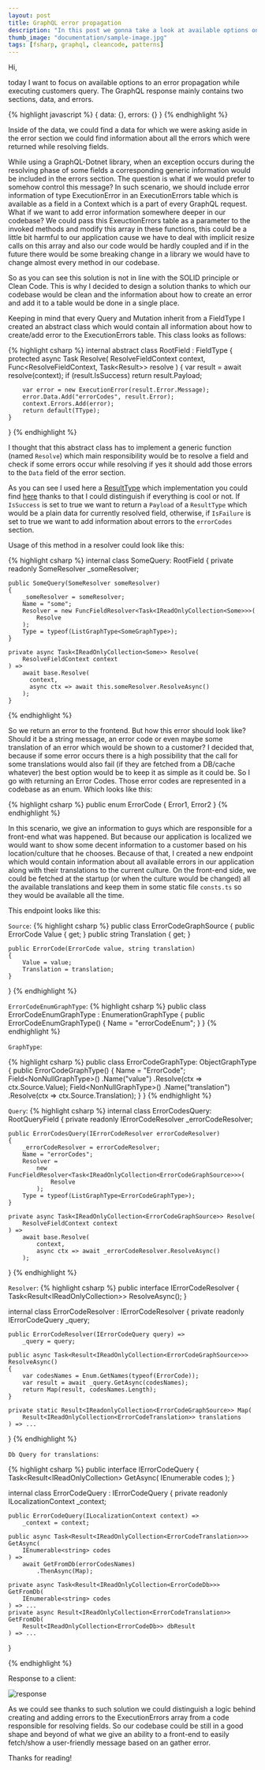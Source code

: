```yaml
---
layout: post
title: GraphQL error propagation
description: "In this post we gonna take a look at available options on how to propagate errors in GraphQL"
thumb_image: "documentation/sample-image.jpg"
tags: [fsharp, graphql, cleancode, patterns]
---
```


Hi,

today I want to focus on available options to an error propagation while executing customers query. The GraphQL response mainly contains two sections, data, and errors.

{% highlight javascript %}
{
    data: {},
    errors: {}
}
{% endhighlight %}

Inside of the data, we could find a data for which we were asking aside in the error section we could find information about all the errors which were returned while resolving fields.

While using a GraphQL-Dotnet library, when an exception occurs during the resolving phase of some fields a corresponding generic information would be included in the errors section. The question is what if we would prefer to somehow control this message? In such scenario, we should include error information of type ExecutionError in an ExecutionErrors table which is available as a field in a Context which is a part of every GraphQL request. What if we want to add error information somewhere deeper in our codebase? We could pass this ExeuctionErrors table as a parameter to the invoked methods and modify this array in these functions, this could be a little bit harmful to our application cause we have to deal with implicit resize calls on this array and also our code would be hardly coupled and if in the future there would be some breaking change in a library we would have to change almost every method in our codebase.

So as you can see this solution is not in line with the SOLID principle or Clean Code. This is why I decided to design a solution thanks to which our codebase would be clean and the information about how to create an error and add it to a table would be done in a single place.

Keeping in mind that every Query and Mutation inherit from a FieldType I created an abstract class which would contain all information about how to create/add error to the ExecutionErrors table. This class looks as follows:

{% highlight csharp %}
internal abstract class RootField : FieldType
{
    protected async Task<TType> Resolve<TType>(
        ResolveFieldContext context,
        Func<ResolveFieldContext, Task<Result<TType>>> resolve
    )
    {
        var result = await resolve(context);
        if (result.IsSuccess)
            return result.Payload;

        var error = new ExecutionError(result.Error.Message);
        error.Data.Add("errorCodes", result.Error);
        context.Errors.Add(error);
        return default(TType);
    }
}
{% endhighlight %}

I thought that this abstract class has to implement a generic function (named `Resolve`) which main responsibility would be to resolve a field and check if some errors occur while resolving if yes it should add those errors to the `Data` field of the error section.

As you can see I used here a [ResultType](https://github.com/MNie/ResultType) which implementation you could find [here](https://github.com/MNie/ResultType) thanks to that I could distinguish if everything is cool or not. If `IsSuccess` is set to true we want to return a `Payload` of a `ResultType` which would be a plain data for currently resolved field, otherwise, if `IsFailure` is set to true we want to add information about errors to the `errorCodes` section.

Usage of this method in a resolver could look like this:

{% highlight csharp %}
internal class SomeQuery: RootField
{
    private readonly SomeResolver _someResolver;

    public SomeQuery(SomeResolver someResolver)
    {
        _someResolver = someResolver;
        Name = "some";
        Resolver = new FuncFieldResolver<Task<IReadOnlyCollection<Some>>>(
            Resolve
        );
        Type = typeof(ListGraphType<SomeGraphType>);
    }

    private async Task<IReadOnlyCollection<Some>> Resolve(
        ResolveFieldContext context
    ) =>
        await base.Resolve(
          context,
          async ctx => await this.someResolver.ResolveAsync()
        );
    }
{% endhighlight %}

So we return an error to the frontend. But how this error should look like? Should it be a string message, an error code or even maybe some translation of an error which would be shown to a customer? I decided that, because if some error occurs there is a high possibility that the call for some translations would also fail (if they are fetched from a DB/cache whatever) the best option would be to keep it as simple as it could be. So I go with returning an Error Codes. Those error codes are represented in a codebase as an enum. Which looks like this:

{% highlight csharp %}
public enum ErrorCode
{
    Error1,
    Error2
}
{% endhighlight %}

In this scenario, we give an information to guys which are responsible for a front-end what was happened. But because our application is localized we would want to show some decent information to a customer based on his location/culture that he chooses. Because of that, I created a new endpoint which would contain information about all available errors in our application along with their translations to the current culture. On the front-end side, we could be fetched at the startup (or when the culture would be changed) all the available translations and keep them in some static file `consts.ts` so they would be available all the time.

This endpoint looks like this:

`Source`:
{% highlight csharp %}
public class ErrorCodeGraphSource
{
    public ErrorCode Value { get; }
    public string Translation { get; }

    public ErrorCode(ErrorCode value, string translation)
    {
        Value = value;
        Translation = translation;
    }
}
{% endhighlight %}

`ErrorCodeEnumGraphType`:
{% highlight csharp %}
public class ErrorCodeEnumGraphType : EnumerationGraphType<ErrorCode>
{
    public ErrorCodeEnumGraphType()
    {
        Name = "errorCodeEnum";
    }
}
{% endhighlight %}

`GraphType`:

{% highlight csharp %}
public class ErrorCodeGraphType: ObjectGraphType<ErrorCodeGraphSource>
{
    public ErrorCodeGraphType()
    {
        Name = "ErrorCode";
        Field<NonNullGraphType<ErrorCodeEnumGraphType>>()
            .Name("value")
            .Resolve(ctx => ctx.Source.Value);
        Field<NonNullGraphType<StringGraphType>>()
            .Name("translation")
            .Resolve(ctx => ctx.Source.Translation);
    }
}
{% endhighlight %}

`Query`:
{% highlight csharp %}
internal class ErrorCodesQuery: RootQueryField
{
    private readonly IErrorCodeResolver _errorCodeResolver;

    public ErrorCodesQuery(IErrorCodeResolver errorCodeResolver)
    {
        _errorCodeResolver = errorCodeResolver;
        Name = "errorCodes";
        Resolver =
            new FuncFieldResolver<Task<IReadOnlyCollection<ErrorCodeGraphSource>>>(
                Resolve
            );
        Type = typeof(ListGraphType<ErrorCodeGraphType>);
    }

    private async Task<IReadOnlyCollection<ErrorCodeGraphSource>> Resolve(
        ResolveFieldContext context
    ) =>
        await base.Resolve(
            context,
            async ctx => await _errorCodeResolver.ResolveAsync()
        );
}
{% endhighlight %}

`Resolver`:
{% highlight csharp %}
public interface IErrorCodeResolver
{
    Task<Result<IReadOnlyCollection<ErrorCodeGraphSource>>> ResolveAsync();
}

internal class ErrorCodeResolver : IErrorCodeResolver
{
    private readonly IErrorCodeQuery _query;

    public ErrorCodeResolver(IErrorCodeQuery query) =>
        _query = query;

    public async Task<Result<IReadOnlyCollection<ErrorCodeGraphSource>>> ResolveAsync()
    {
        var codesNames = Enum.GetNames(typeof(ErrorCode));
        var result = await _query.GetAsync(codesNames);
        return Map(result, codesNames.Length);
    }

    private static Result<IReadonlyCollection<ErrorCodeGraphSource>> Map(
        Result<IReadOnlyCollection<ErrorCodeTranslation>> translations
    ) => ...
}
{% endhighlight %}

`Db Query for translations`:

{% highlight csharp %}
public interface IErrorCodeQuery
{
    Task<Result<IReadOnlyCollection<ErrorCodeTranslation>> GetAsync(
        IEnumerable<string> codes
    );
}

internal class ErrorCodeQuery : IErrorCodeQuery
{
    private readonly ILocalizationContext _context;

    public ErrorCodeQuery(ILocalizationContext context) =>
        _context = context;

    public async Task<Result<IReadOnlyCollection<ErrorCodeTranslation>>> GetAsync(
        IEnumerable<string> codes
    ) =>
        await GetFromDb(errorCodesNames)
            .ThenAsync(Map);

    private async Task<Result<IReadOnlyCollection<ErrorCodeDb>>> GetFromDb(
        IEnumerable<string> codes
    ) => ...
    private async Result<IReadOnlyCollection<ErrorCodeTranslation>> GetFromDb(
        Result<IReadOnlyCollection<ErrorCodeDb>> dbResult
    ) => ...
}

{% endhighlight %}

Response to a client:

![response](https://mnie.github.com/img/19-08-2018GraphQLErrorPropagation/response.png)

As we could see thanks to such solution we could distinguish a logic behind creating and adding errors to the ExecutionErrors array from a code responsible for resolving fields. So our codebase could be still in a good shape and beyond of what we give an ability to a front-end to easily fetch/show a user-friendly message based on an gather error.

Thanks for reading!